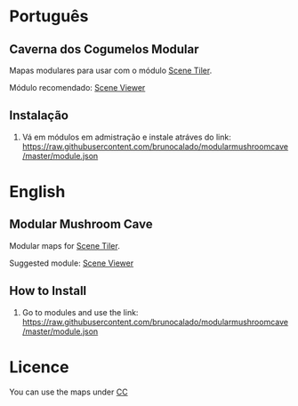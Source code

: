 # Português

## Caverna dos Cogumelos Modular
Mapas modulares para usar com o módulo [Scene Tiler](https://github.com/zeel01/scene-tiler).

Módulo recomendado: [Scene Viewer](https://github.com/BadIdeasBureau/scene-viewer)

## Instalação
1. Vá em módulos em admistração e instale atráves do link: https://raw.githubusercontent.com/brunocalado/modularmushroomcave/master/module.json

# English

## Modular Mushroom Cave
Modular maps for [Scene Tiler](https://github.com/zeel01/scene-tiler).

Suggested module: [Scene Viewer](https://github.com/BadIdeasBureau/scene-viewer)

## How to Install
1. Go to modules and use the link: https://raw.githubusercontent.com/brunocalado/modularmushroomcave/master/module.json

# Licence
You can use the maps under [CC](https://creativecommons.org/licenses/by/4.0/)